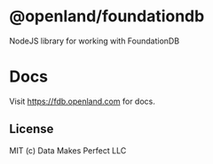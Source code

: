 # @openland/foundationdb
NodeJS library for working with FoundationDB

# Docs
Visit https://fdb.openland.com for docs.

## License
MIT (c) Data Makes Perfect LLC
